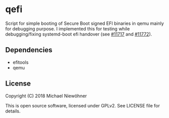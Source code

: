 # qefi

Script for simple booting of Secure Boot signed EFI binaries in qemu mainly for debugging purpose.
I implemented this for testing while debugging/fixing systemd-boot efi handover (see [#11717](https://github.com/systemd/systemd/issues/11717) and [#11772](https://github.com/systemd/systemd/pull/11772)).

## Dependencies

* efitools
* qemu

## License

Copyright (C) 2018 Michael Niewöhner

This is open source software, licensed under GPLv2. See LICENSE file for details.
